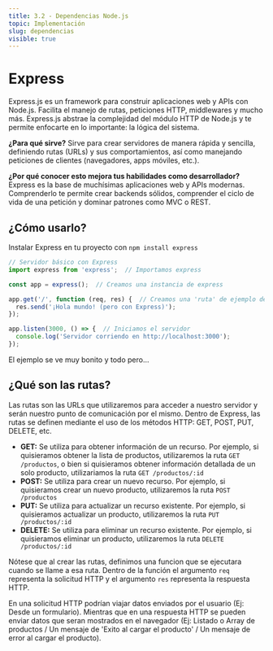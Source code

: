 ```yaml
---
title: 3.2 - Dependencias Node.js
topic: Implementación
slug: dependencias
visible: true
---
```


# Express

Express.js es un framework para construir aplicaciones web y APIs con Node.js. Facilita el manejo de rutas, peticiones HTTP, middlewares y mucho más. Express.js abstrae la complejidad del módulo HTTP de Node.js y te permite enfocarte en lo importante: la lógica del sistema.

**¿Para qué sirve?**
Sirve para crear servidores de manera rápida y sencilla, definiendo rutas (URLs) y sus comportamientos, así como manejando peticiones de clientes (navegadores, apps móviles, etc.).

**¿Por qué conocer esto mejora tus habilidades como desarrollador?**
Express es la base de muchísimas aplicaciones web y APIs modernas. Comprenderlo te permite crear backends sólidos, comprender el ciclo de vida de una petición y dominar patrones como MVC o REST.


## ¿Cómo usarlo?

Instalar Express en tu proyecto con `npm install express`

```js
// Servidor básico con Express
import express from 'express';  // Importamos express

const app = express();  // Creamos una instancia de express

app.get('/', function (req, res) {  // Creamos una 'ruta' de ejemplo dentro del servidor
  res.send('¡Hola mundo! (pero con Express)');
});

app.listen(3000, () => {  // Iniciamos el servidor
  console.log('Servidor corriendo en http://localhost:3000');
});
```

El ejemplo se ve muy bonito y todo pero...

## ¿Qué son las rutas?

Las rutas son las URLs que utilizaremos para acceder a nuestro servidor y serán nuestro punto de comunicación por el mismo. Dentro de Express, las rutas se definen mediante el uso de los métodos HTTP: GET, POST, PUT, DELETE, etc.

* **GET:** Se utiliza para obtener información de un recurso. Por ejemplo, si quisieramos obtener la lista de productos, utilizaremos la ruta `GET /productos`, o bien si quisieramos obtener información detallada de un solo producto, utilizariamos la ruta `GET /productos/:id`
* **POST:** Se utiliza para crear un nuevo recurso. Por ejemplo, si quisieramos crear un nuevo producto, utilizaremos la ruta `POST /productos`
* **PUT:** Se utiliza para actualizar un recurso existente. Por ejemplo, si quisieramos actualizar un producto, utilizaremos la ruta `PUT /productos/:id`
* **DELETE:** Se utiliza para eliminar un recurso existente. Por ejemplo, si quisieramos eliminar un producto, utilizaremos la ruta `DELETE /productos/:id`

Nótese que al crear las rutas, definimos una funcion que se ejecutara cuando se llame a esa ruta. Dentro de la función el argumento `req` representa la solicitud HTTP y el argumento `res` representa la respuesta HTTP.

En una solicitud HTTP podrían viajar datos enviados por el usuario (Ej: Desde un formulario). Mientras que en una respuesta HTTP se pueden enviar datos que seran mostrados en el navegador (Ej: Listado o Array de productos / Un mensaje de 'Exito al cargar el producto' / Un mensaje de error al cargar el producto).